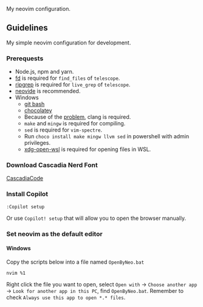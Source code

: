My neovim configuration.

## Guidelines

My simple neovim configuration for development.

### Prerequests
- Node.js, npm and yarn.
- [fd](https://github.com/sharkdp/fd) is required for `find_files` of `telescope`.
- [ripgrep](https://github.com/BurntSushi/ripgrep) is required for `live_grep` of `telescope`.
- [neovide](https://github.com/neovide/neovide) is recommended.
- Windows
  - [git bash](https://git-scm.com/downloads)
  - [chocolatey](https://docs.chocolatey.org/en-us/choco/setup#non-administrative-install)
  - Because of the [problem](https://github.com/nvim-treesitter/nvim-treesitter/wiki/Windows-support#troubleshooting), clang is required.
  - `make` and `mingw` is required for compiling.
  - `sed` is required for `vim-spectre`.
  - Run `choco install make mingw llvm sed` in powershell with admin privileges.
  - [xdg-open-wsl](https://github.com/cpbotha/xdg-open-wsl) is required for opening files in WSL.

### Download Cascadia Nerd Font
[CascadiaCode](https://github.com/ryanoasis/nerd-fonts/tree/master/patched-fonts/CascadiaCode)

### Install Copilot

```
:Copilot setup
```
Or use `Copilot! setup` that will allow you to open the browser manually.

### Set neovim as the default editor

#### Windows

Copy the scripts below into a file named `OpenByNeo.bat`
```
nvim %1
```
Right click the file you want to open, select `Open with` -> `Choose another app` -> `Look for another app in this PC`, find `OpenByNeo.bat`. Remember to check `Always use this app to open *.* files`.
